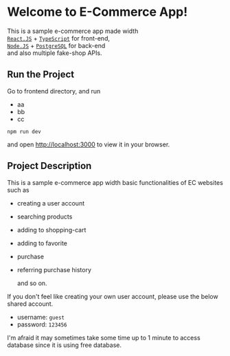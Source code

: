 # Welcome to E-Commerce App!

This is a sample e-commerce app made width<br/>
[`React.JS`](https://react.dev/) + [`TypeScript`](https://www.typescriptlang.org/) for front-end,<br/>
[`Node.JS`](https://nodejs.org/) + [`PostgreSQL`](https://www.postgresql.org/) for back-end<br/>
and also multiple fake-shop APIs.<br/>

## Run the Project

Go to frontend directory, and run

- aa
- bb
- cc

```
npm run dev
```

and open [http://localhost:3000](http://localhost:3000) to view it in your browser.

## Project Description

This is a sample e-commerce app width basic functionalities of EC websites such as<br/>

- creating a user account<br/>
- searching products<br/>
- adding to shopping-cart<br/>
- adding to favorite<br/>
- purchase<br/>
- referring purchase history

  and so on.

If you don't feel like creating your own user account, please use the below shared account.<br/>

- username: `guest`<br/>
- password: `123456`<br/>

I'm afraid it may sometimes take some time up to 1 minute to access database since it is using free database.
